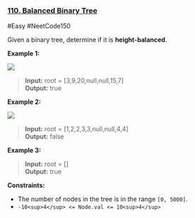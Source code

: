 ### [110. Balanced Binary Tree](https://leetcode.com/problems/balanced-binary-tree/)

#Easy #NeetCode150

Given a binary tree, determine if it is **height-balanced**.

**Example 1:**

![](https://assets.leetcode.com/uploads/2020/10/06/balance_1.jpg)

> **Input:** root = \[3,9,20,null,null,15,7\]  
> **Output:** true

**Example 2:**

![](https://assets.leetcode.com/uploads/2020/10/06/balance_2.jpg)

> **Input:** root = \[1,2,2,3,3,null,null,4,4\]  
> **Output:** false

**Example 3:**

> **Input:** root = \[\]  
> **Output:** true

**Constraints:**

- The number of nodes in the tree is in the range `[0, 5000]`.
- `-10<sup>4</sup> <= Node.val <= 10<sup>4</sup>`
